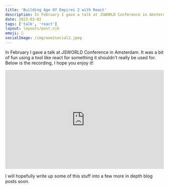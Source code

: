 ```yaml
---
title: 'Building Age Of Empires 2 with React'
description: In February I gave a talk at JSWORLD Conference in Amsterdam. It was a bit of fun using a tool like react for something it shouldn't really be used for.
date: 2023-03-02
tags: ['talk', 'react']
layout: layouts/post.njk
emoji: 📣
socialImage: /img/aoe2social2.jpeg
---
```


In February I gave a talk at JSWORLD Conference in Amsterdam. It was a bit of fun using a tool like react for something it shouldn't really be used for. Below is the recording, I hope you enjoy it!

<iframe width="560" height="315" src="https://www.youtube.com/embed/meUjZAyBkE8" title="YouTube video player" frameborder="0" allow="accelerometer; autoplay; clipboard-write; encrypted-media; gyroscope; picture-in-picture; web-share" allowfullscreen style="width: 100%;"></iframe>

I will hopefully write up some of this stuff into a few more in depth blog posts soon.
